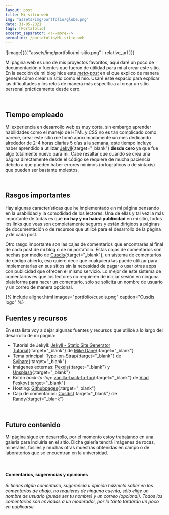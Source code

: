 ```yaml
---
layout: post
title: Mi sitio web
img: "assets/img/portfolio/globe.png"
date: 31-05-2021
tags: [Portafolio]
excerpt_separator: <!--more-->
permalink: /portafolio/Mi-sitio-web
---
```


![image]({{ "assets/img/portfolio/mi-sitio.png" | relative_url }})

Mi página web es uno de mis proyectos favoritos, aquí daré un poco de documentación y fuentes que fueron de utilidad para mí al crear este sitio.<!--more--> En la sección de mi blog hice este [*meta-post*](/blog/2021/creación-sitio) en el que explico de manera general cómo crear un sitio como el mío. Usaré este espacio para explicar las dificultades y los retos de manera más específica al crear un sitio personal prácticamente desde cero.

<br>

## Tiempo empleado
Mi experiencia en desarrollo web es muy corta, sin embargo aprender habilidades como el manejo de HTML y CSS no es tan complicado como parece, crear este sitio me tomó aproximadamente un mes dedicando alrededor de 2-4 horas diarias 5 días a la semana, este tiempo incluye haber aprendido a utilizar [Jekyll](https://jekyllrb.com/){:target="_blank"} **desde cero** ya que fue algo totalmente nuevo para mí. Cabe resaltar que cuando se crea una página directamente desde el código se requiere de mucha paciencia debido a que pueden haber errores mínimos (ortográficos o de sintaxis) que pueden ser bastante molestos.

<br>

## Rasgos importantes
Hay algunas características que he implementado en mi página pensando en la usabilidad y la comodidad de los lectores. Una de ellas y tal vez la más importante de todas es que **no hay y no habrá publicidad** en mi sitio, todos los links que veas son completamente seguros y están dirigidos a páginas de documentación o de recursos que utilicé para el desarrollo de la página y de cada post.

Otro rasgo importante son las cajas de comentarios que encontrarás al final de cada post de mi blog o de mi portafolio. Éstas cajas de comentarios son hechas por medio de [Cusdis](https://cusdis.com/){:target="_blank"}, un sistema de comentarios de código abierto, eso quiere decir que cualquiera las puede utilizar para implementarlas en sus sitios sin la necesidad de pagar o usar otras apps con publicidad que ofrecen el mismo servicio. Lo mejor de este sistema de comentarios es que los lectores no requieren de iniciar sesión en ninguna plataforma para hacer un comentario, sólo se solicita un nombre de usuario y un correo de manera opcional.

{% include aligner.html
  images="portfolio/cusdis.png"
  caption="Cusdis logo"
%}

## Fuentes y recursos
En esta lista voy a dejar algunas fuentes y recursos que utilicé a lo largo del desarrollo de mi página:

- Tutorial de Jekyll: [Jekyll - Static Site Generator Tutorial](https://youtu.be/T1itpPvFWHI){:target="_blank"} de [Mike Dane](https://www.youtube.com/channel/UCvmINlrza7JHB1zkIOuXEbw){:target="_blank"}
- Tema principal: [Type-on-Strap](https://github.com/sylhare/Type-on-Strap){:target="_blank"} de [Sylhare](https://github.com/sylhare/){:target="_blank"}
- Imágenes externas: [Pexels](https://www.pexels.com/es-es/){:target="_blank"} y [Unsplash](https://unsplash.com/){:target="_blank"}
- Botón *back-to-top*: [vanilla-back-to-top](https://github.com/vfeskov/vanilla-back-to-top){:target="_blank"} de [Vlad Feskov](https://github.com/vfeskov){:target="_blank"}
- Hosting: [Githubpages](https://pages.github.com/){:target="_blank"}
- Caja de comentarios: [Cusdis](https://cusdis.com/){:target="_blank"} de [Randy](https://github.com/djyde){:target="_blank"}

<br>

## Futuro contenido
Mi página sigue en desarrollo, por el momento estoy trabajando en una galería para incluirla en el sitio. Dicha galería tendrá imágenes de rocas, minerales, fósiles y muchas otras muestras obtenidas en campo o de laboratorios que se encuentran en la universidad.

<br>

#### Comentarios, sugerencias y opiniones
_Si tienes algún comentario, sugerencia u opinión házmelo saber en los comentarios de abajo, no requieres de ninguna cuenta, sólo elige un nombre de usuario (puede ser tu nombre) y un correo (opcional). Todos los comentarios son enviados a un moderador, por lo tanto tardarán un poco en publicarse._
